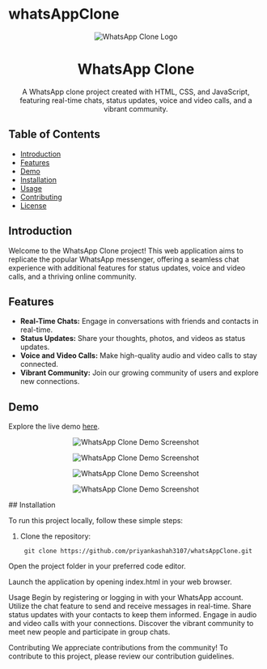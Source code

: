 
# whatsAppClone
<p align="center">
  <img src="![Screenshot 2023-09-19 212401](https://github.com/priyankashah3107/whatsAppClone/assets/105877016/fa6af936-e206-4cf5-ad2f-7c5e39b89d21)
" alt="WhatsApp Clone Logo">
</p>

<h1 align="center">WhatsApp Clone</h1>

<!-- Project Description -->
<p align="center">
  A WhatsApp clone project created with HTML, CSS, and JavaScript, featuring real-time chats, status updates, voice and video calls, and a vibrant community.
</p>

<!-- Table of Contents -->
## Table of Contents

- [Introduction](#introduction)
- [Features](#features)
- [Demo](#demo)
- [Installation](#installation)
- [Usage](#usage)
- [Contributing](#contributing)
- [License](#license)

<!-- Introduction -->
## Introduction

Welcome to the WhatsApp Clone project! This web application aims to replicate the popular WhatsApp messenger, offering a seamless chat experience with additional features for status updates, voice and video calls, and a thriving online community.

<!-- Features -->
## Features

- **Real-Time Chats:** Engage in conversations with friends and contacts in real-time.
- **Status Updates:** Share your thoughts, photos, and videos as status updates.
- **Voice and Video Calls:** Make high-quality audio and video calls to stay connected.
- **Vibrant Community:** Join our growing community of users and explore new connections.

<!-- Demo -->
## Demo

Explore the live demo [here](your-demo-link).

<p align="center">
  <img src="![Screenshot 2023-09-19 212401](https://github.com/priyankashah3107/whatsAppClone/assets/105877016/4febc20b-c57b-45e9-9716-d2f2d894ec8f)
" alt="WhatsApp Clone Demo Screenshot">
</p>
<p align="center">
  <img src="![Screenshot 2023-09-19 212423](https://github.com/priyankashah3107/whatsAppClone/assets/105877016/89430989-abf2-43b6-9a26-74b8d1675904)

" alt="WhatsApp Clone Demo Screenshot">
</p>

<p align="center">
  <img src="![Screenshot 2023-09-19 212437](https://github.com/priyankashah3107/whatsAppClone/assets/105877016/f636b41c-fe68-4f70-a8c0-0dda88aeeb63)
" alt="WhatsApp Clone Demo Screenshot">
</p>

<p align="center">
  <img src="![Screenshot 2023-09-19 212516](https://github.com/priyankashah3107/whatsAppClone/assets/105877016/225e28f0-646f-4ddb-9795-87d50c5432e4)

" alt="WhatsApp Clone Demo Screenshot">
</p>
<!-- Installation -->
## Installation

To run this project locally, follow these simple steps:

1. Clone the repository:

   ```shell
    git clone https://github.com/priyankashah3107/whatsAppClone.git

Open the project folder in your preferred code editor.

Launch the application by opening index.html in your web browser.

<!-- Usage -->
Usage
Begin by registering or logging in with your WhatsApp account.
Utilize the chat feature to send and receive messages in real-time.
Share status updates with your contacts to keep them informed.
Engage in audio and video calls with your connections.
Discover the vibrant community to meet new people and participate in group chats.
<!-- Contributing -->
Contributing
We appreciate contributions from the community! To contribute to this project, please review our contribution guidelines.
